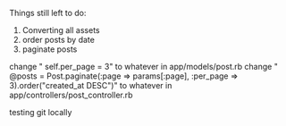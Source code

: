 Things still left to do:

1. Converting all assets
2. order posts by date
3. paginate posts



change "    self.per_page = 3" to whatever in app/models/post.rb
change " @posts = Post.paginate(:page => params[:page], :per_page => 3).order("created_at DESC")" to whatever in app/controllers/post_controller.rb

testing git locally